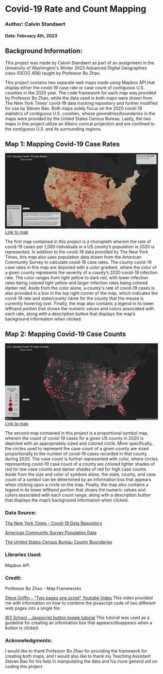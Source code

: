 # Covid-19 Rate and Count Mapping
### Author: Calvin Standaert
#### Date: February 4th, 2023

## Background Information:

This project was made by Calvin Standaert as part of an assignment in the University of Washington's Winter 2023 Advanced Digital Geographies class (GEOG 458) taught by Professor Bo Zhao.

This project contains two separate web maps made using Mapbox API that display either the covid-19 case rate or case count of contiguous U.S. counties in the 2020 year. The code framework for each map was provided by Professor Bo Zhao, while the data used in both maps were drawn from The New York Times’ covid-19 data tracking repository and further modified for use by Steven Bao. Both maps solely focus on the 2020 covid-19 statistics of contiguous U.S. counties, whose geometries/boundaries in the maps were provided by the United States Census Bureau. Lastly, the two maps in this project utilize an Albers conical projection and are confined to the contiguous U.S. and its surrounding regions.

## Map 1: Mapping Covid-19 Case Rates

![](./img/map1_image.jpg)
[Link to map](https://calvinuw.github.io/CalvinUW-Covid19-Mapping/map1.html)

The first map contained in this project is a choropleth wherein the rate of covid-19 cases per 1,000 individuals in a US county’s population in 2020 is represented. In addition to the covid-19 data provided by The New York Times, this map also uses population data drawn from the American Community Survey to calculate covid-19 case rates. The county covid-19 case rates in this map are depicted with a color gradient, where the color of a given county represents the severity of a county’s 2020 covid-19 infection rate. The color ranges from light yellow to dark red, with lower infection rates being colored light yellow and larger infection rates being colored darker red. Aside from the color alone, a county's rate of covid-19 cases is also provided in a box in the top right corner of the map, which indicates the covid-19 rate and state/county name for the county that the mouse is currently hovering over. Finally, the map also contains a legend in its lower lefthand portion that shows the numeric values and colors associated with each rate, along with a description button that displays the map’s background information when clicked.


## Map 2: Mapping Covid-19 Case Counts
![](./img/map2_image.jpg)
[Link to map](https://calvinuw.github.io/CalvinUW-Covid19-Mapping/map2.html)

The second map contained in this project is a proportional symbol map, wherein the count of covid-19 cases for a given US county in 2020 is depicted with an appropriately sized and colored circle. More specifically, the circles used to represent the case count of a given county are sized proportionally to the number of covid-19 cases recorded in that county during 2020. The case count is further represented with color, where circles representing covid-19 case count of a county are colored lighter shades of red for low case counts and darker shades of red for high case counts. Aside from the size and color of symbols alone, the state, county, and case count of a symbol can be determined by an information box that appears when clicking upon a circle on the map. Finally, the map also contains a legend in its lower lefthand portion that shows the numeric values and colors associated with each count range, along with a description button that displays the map’s background information when clicked.


### Data Source:
[The New York Times - Covid-19 Data Repository](https://github.com/nytimes/covid-19-data/blob/43d32dde2f87bd4dafbb7d23f5d9e878124018b8/live/us-counties.csv)

[American Community Survey Population Data](https://data.census.gov/table?g=0100000US$050000&d=ACS+5-Year+Estimates+Data+Profiles&tid=ACSDP5Y2018.DP05&hidePreview=true)

[The United States Census Bureau County Boundaries](https://www.census.gov/geographies/mapping-files/time-series/geo/carto-boundary-file.html)

### Libraries Used:
Mapbox API

### Credit:

Professor Bo Zhao - Map Frameworks

[Steve Griffin - "Two pages one script" Youtube Video](https://www.youtube.com/watch?v=7_kaX07tVFc&ab_channel=SteveGriffith-Prof3ssorSt3v3 )
This video provided me with information on how to combine the javascript code of two different web pages into a single file.

[W3 School - Javascript button toggle tutorial](https://www.w3schools.com/howto/howto_js_toggle_hide_show.asp )
This tutorial was used as a guideline for creating an information box that appears/disappears when a button is clicked.

### Acknowledgments:

I would like to thank Professor Bo Zhao for providing the framework for creating both maps, and I would also like to thank my Teaching Assistant Steven Bao for his help in manipulating the data and his more general aid on coding this project.
